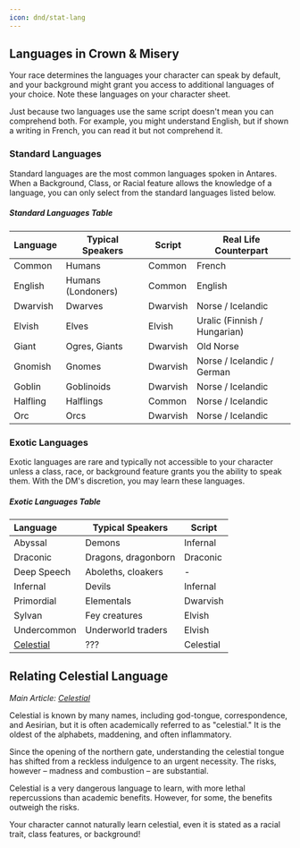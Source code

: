 ```yaml
---
icon: dnd/stat-lang
---
```


## Languages in Crown & Misery

Your race determines the languages your character can speak by default, and your background might grant you access to additional languages of your choice. Note these languages on your character sheet.

Just because two languages use the same script doesn't mean you can comprehend both. For example, you might understand English, but if shown a writing in French, you can read it but not comprehend it.

### Standard Languages
Standard languages are the most common languages spoken in Antares. When a Background, Class, or Racial feature allows the knowledge of a language, you can only select from the standard languages listed below.

##### Standard Languages Table
| **Language** | **Typical Speakers** | **Script** | **Real Life Counterpart** |
| :-- | --- | --- | --- |
| Common | Humans | Common | French |
| English | Humans (Londoners) | Common | English |
| Dwarvish | Dwarves | Dwarvish | Norse / Icelandic |
| Elvish | Elves | Elvish | Uralic (Finnish / Hungarian) |
| Giant | Ogres, Giants | Dwarvish | Old Norse |
| Gnomish | Gnomes | Dwarvish | Norse / Icelandic / German |
| Goblin | Goblinoids | Dwarvish | Norse / Icelandic |
| Halfling | Halflings | Common | Norse / Icelandic |
| Orc | Orcs | Dwarvish | Norse / Icelandic |

### Exotic Languages
Exotic languages are rare and typically not accessible to your character unless a class, race, or background feature grants you the ability to speak them. With the DM's discretion, you may learn these languages.

##### Exotic Languages Table
| **Language** | **Typical Speakers** | **Script** |
| :-- | --- | --- |
| Abyssal | Demons | Infernal |
| Draconic | Dragons, dragonborn | Draconic |
| Deep Speech | Aboleths, cloakers | - |
| Infernal | Devils | Infernal |
| Primordial | Elementals | Dwarvish |
| Sylvan | Fey creatures | Elvish |
| Undercommon | Underworld traders | Elvish |
| [Celestial](../lore/celestial.md) | ??? | Celestial |

## Relating Celestial Language

*Main Article: [Celestial](../lore/celestial.md)*

Celestial is known by many names, including god-tongue, correspondence, and Aesirian, but it is often academically referred to as "celestial." It is the oldest of the alphabets, maddening, and often inflammatory.

Since the opening of the northern gate, understanding the celestial tongue has shifted from a reckless indulgence to an urgent necessity. The risks, however – madness and combustion – are substantial.

Celestial is a very dangerous language to learn, with more lethal repercussions than academic benefits. However, for some, the benefits outweigh the risks. 

Your character cannot naturally learn celestial, even it is stated as a racial trait, class features, or background!




